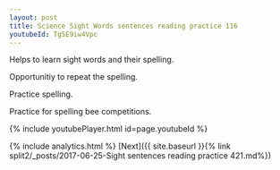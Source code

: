 ```yaml
---
layout: post
title: Science Sight Words sentences reading practice 116
youtubeId: Tg5E9iw4Vpc
---
```

 
 
Helps to learn sight words and their spelling.

Opportunitiy to repeat the spelling. 

Practice spelling. 
 
Practice for spelling bee competitions. 
 
{% include youtubePlayer.html id=page.youtubeId %}
 
 
{% include analytics.html %} 
[Next]({{ site.baseurl }}{% link  split2/_posts/2017-06-25-Sight sentences reading practice 421.md%})
 
